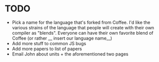 
# TODO

* Pick a name for the language that's forked from Coffee. I'd like the various strains of the language that people
  will create with their own compiler as "blends". Everyone can have their own favorite blend of Coffee (or rather __
  insert our language name__)
* Add more stuff to common JS bugs
* Add more papers to list of papers
* Email John about units + the aforementioned two pages